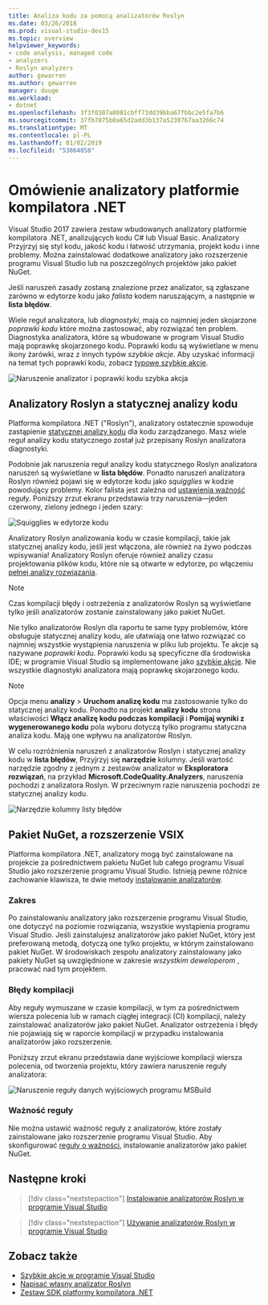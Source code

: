 ```yaml
---
title: Analiza kodu za pomocą analizatorów Roslyn
ms.date: 03/26/2018
ms.prod: visual-studio-dev15
ms.topic: overview
helpviewer_keywords:
- code analysis, managed code
- analyzers
- Roslyn analyzers
author: gewarren
ms.author: gewarren
manager: douge
ms.workload:
- dotnet
ms.openlocfilehash: 3f3f0307a8081cbff73dd39bba67fbbc2e5fa7b6
ms.sourcegitcommit: 37fb7075b0a65d2add3b137a5230767aa3266c74
ms.translationtype: MT
ms.contentlocale: pl-PL
ms.lasthandoff: 01/02/2019
ms.locfileid: "53864858"
---
```

# <a name="overview-of-net-compiler-platform-analyzers"></a>Omówienie analizatory platformie kompilatora .NET

Visual Studio 2017 zawiera zestaw wbudowanych analizatory platformie kompilatora .NET, analizujących kodu C# lub Visual Basic. Analizatory Przyjrzyj się styl kodu, jakość kodu i łatwość utrzymania, projekt kodu i inne problemy. Można zainstalować dodatkowe analizatory jako rozszerzenie programu Visual Studio lub na poszczególnych projektów jako pakiet NuGet.

Jeśli naruszeń zasady zostaną znalezione przez analizator, są zgłaszane zarówno w edytorze kodu jako *falista* kodem naruszającym, a następnie w **lista błędów**.

Wiele reguł analizatora, lub *diagnostyki*, mają co najmniej jeden skojarzone *poprawki kodu* które można zastosować, aby rozwiązać ten problem. Diagnostyka analizatora, które są wbudowane w program Visual Studio mają poprawkę skojarzonego kodu. Poprawki kodu są wyświetlane w menu ikony żarówki, wraz z innych typów *szybkie akcje*. Aby uzyskać informacji na temat tych poprawki kodu, zobacz [typowe szybkie akcje](../ide/common-quick-actions.md).

![Naruszenie analizator i poprawki kodu szybka akcja](../code-quality/media/built-in-analyzer-code-fix.png)

## <a name="roslyn-analyzers-vs-static-code-analysis"></a>Analizatory Roslyn a statycznej analizy kodu

Platforma kompilatora .NET ("Roslyn"), analizatory ostatecznie spowoduje zastąpienie [statycznej analizy kodu](../code-quality/code-analysis-for-managed-code-overview.md) dla kodu zarządzanego. Masz wiele reguł analizy kodu statycznego został już przepisany Roslyn analizatora diagnostyki.

Podobnie jak naruszenia reguł analizy kodu statycznego Roslyn analizatora naruszeń są wyświetlane w **lista błędów**. Ponadto naruszeń analizatora Roslyn również pojawi się w edytorze kodu jako *squigglies* w kodzie powodujący problemy. Kolor falista jest zależna od [ustawienia ważność](../code-quality/use-roslyn-analyzers.md#rule-severity) reguły. Poniższy zrzut ekranu przedstawia trzy naruszenia&mdash;jeden czerwony, zielony jednego i jeden szary:

![Squigglies w edytorze kodu](media/diagnostics-severity-colors.png)

Analizatory Roslyn analizowania kodu w czasie kompilacji, takie jak statycznej analizy kodu, jeśli jest włączona, ale również na żywo podczas wpisywania! Analizatory Roslyn oferuje również analizy czasu projektowania plików kodu, które nie są otwarte w edytorze, po włączeniu [pełnej analizy rozwiązania](../code-quality/how-to-enable-and-disable-full-solution-analysis-for-managed-code.md#to-toggle-full-solution-analysis).

> [!NOTE]
> Czas kompilacji błędy i ostrzeżenia z analizatorów Roslyn są wyświetlane tylko jeśli analizatorów zostanie zainstalowany jako pakiet NuGet.

Nie tylko analizatorów Roslyn dla raportu te same typy problemów, które obsługuje statycznej analizy kodu, ale ułatwiają one łatwo rozwiązać co najmniej wszystkie wystąpienia naruszenia w pliku lub projektu. Te akcje są nazywane *poprawki kodu*. Poprawki kodu są specyficzne dla środowiska IDE; w programie Visual Studio są implementowane jako [szybkie akcje](../ide/quick-actions.md). Nie wszystkie diagnostyki analizatora mają poprawkę skojarzonego kodu.

> [!NOTE]
> Opcja menu **analizy** > **Uruchom analizę kodu** ma zastosowanie tylko do statycznej analizy kodu. Ponadto na projekt **analizy kodu** strona właściwości **Włącz analizę kodu podczas kompilacji** i **Pomijaj wyniki z wygenerowanego kodu** pola wyboru dotyczą tylko programu statyczna analiza kodu. Mają one wpływu na analizatorów Roslyn.

W celu rozróżnienia naruszeń z analizatorów Roslyn i statycznej analizy kodu w **lista błędów**, Przyjrzyj się **narzędzie** kolumny. Jeśli wartość narzędzie zgodny z jednym z zestawów analizator w **Eksploratora rozwiązań**, na przykład **Microsoft.CodeQuality.Analyzers**, naruszenia pochodzi z analizatora Roslyn. W przeciwnym razie naruszenia pochodzi ze statycznej analizy kodu.

![Narzędzie kolumny listy błędów](media/code-analysis-tool-in-error-list.png)

## <a name="nuget-package-versus-vsix-extension"></a>Pakiet NuGet, a rozszerzenie VSIX

Platforma kompilatora .NET, analizatory mogą być zainstalowane na projekcie za pośrednictwem pakietu NuGet lub całego programu Visual Studio jako rozszerzenie programu Visual Studio. Istnieją pewne różnice zachowanie klawisza, te dwie metody [instalowanie analizatorów](../code-quality/install-roslyn-analyzers.md).

### <a name="scope"></a>Zakres

Po zainstalowaniu analizatory jako rozszerzenie programu Visual Studio, one dotyczyć na poziomie rozwiązania, wszystkie wystąpienia programu Visual Studio. Jeśli zainstalujesz analizatorów jako pakiet NuGet, który jest preferowaną metodą, dotyczą one tylko projektu, w którym zainstalowano pakiet NuGet. W środowiskach zespołu analizatory zainstalowany jako pakiety NuGet są uwzględnione w zakresie *wszystkim deweloperom* , pracować nad tym projektem.

### <a name="build-errors"></a>Błędy kompilacji

Aby reguły wymuszane w czasie kompilacji, w tym za pośrednictwem wiersza polecenia lub w ramach ciągłej integracji (CI) kompilacji, należy zainstalować analizatorów jako pakiet NuGet. Analizator ostrzeżenia i błędy nie pojawiają się w raporcie kompilacji w przypadku instalowania analizatorów jako rozszerzenie.

Poniższy zrzut ekranu przedstawia dane wyjściowe kompilacji wiersza polecenia, od tworzenia projektu, który zawiera naruszenie reguły analizatora:

![Naruszenie reguły danych wyjściowych programu MSBuild](media/command-line-build-analyzers.png)

### <a name="rule-severity"></a>Ważność reguły

Nie można ustawić ważność reguły z analizatorów, które zostały zainstalowane jako rozszerzenie programu Visual Studio. Aby skonfigurować [reguły o ważności](../code-quality/use-roslyn-analyzers.md#rule-severity), instalowanie analizatorów jako pakiet NuGet.

## <a name="next-steps"></a>Następne kroki

> [!div class="nextstepaction"]
> [Instalowanie analizatorów Roslyn w programie Visual Studio](../code-quality/install-roslyn-analyzers.md)

> [!div class="nextstepaction"]
> [Używanie analizatorów Roslyn w programie Visual Studio](../code-quality/use-roslyn-analyzers.md)

## <a name="see-also"></a>Zobacz także

- [Szybkie akcje w programie Visual Studio](../ide/quick-actions.md)
- [Napisać własny analizator Roslyn](../extensibility/getting-started-with-roslyn-analyzers.md)
- [Zestaw SDK platformy kompilatora .NET](/dotnet/csharp/roslyn-sdk/)